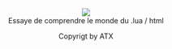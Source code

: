 <div align="center">
  <a href="https://discord.gg/AMwncqP2">
<img align="center" src="https://github-readme-stats.vercel.app/api?username=yhoudev&show_icons=true&hide=contribs,prs&cache_seconds=86400&theme=default">
  </a>
</div>


<body>

<div align="center"> Essaye de comprendre le monde du .lua / html</div>
</p>
<div align="center"> Copyrigt by ATX</h2>
